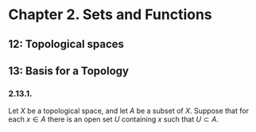 # Chapter 2. Sets and Functions

## 12: Topological spaces

## 13: Basis for a Topology

### 2.13.1.
Let $X$ be a topological space, and let $A$ be a subset of $X$. Suppose that for each $x \in A$ there is an open set $U$ containing $x$ such that $U \subset A$.
